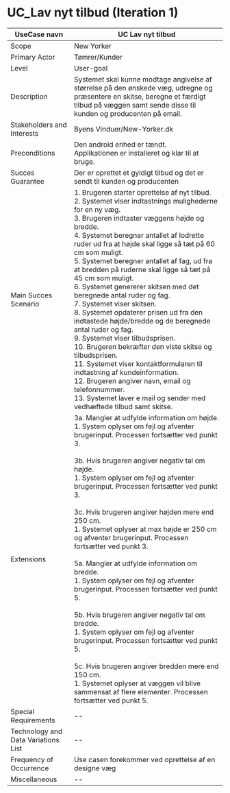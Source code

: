 
# UC_Lav nyt tilbud (Iteration 1)

UseCase navn | UC Lav nyt tilbud | 
-------------| -------------------------------| 
Scope        | New Yorker
Primary Actor| Tømrer/Kunder
Level        | User-goal
Description  | Systemet skal kunne modtage angivelse af størrelse på den ønskede væg, udregne og præsentere en skitse, beregne et færdigt tilbud på væggen samt sende disse til kunden og producenten på email. 
Stakeholders and Interests  | Byens Vinduer/New-Yorker.dk
Preconditions  | Den android enhed er tændt.<br> Applikationen er installeret og klar til at bruge.
Succes Guarantee  |  Der er oprettet et gyldigt tilbud og det er sendt til kunden og producenten 
Main Succes Scenario  | 1. Brugeren starter oprettelse af nyt tilbud. <br> 2. Systemet viser indtastnings mulighederne for en ny væg. <br> 3. Brugeren indtaster væggens højde og bredde. <br> 4. Systemet beregner antallet af lodrette ruder ud fra at højde skal ligge så tæt på 60 cm som muligt.<br> 5. Systemet beregner antallet af fag, ud fra at bredden på ruderne skal ligge så tæt på 45 cm som muligt.<br> 6. Systemet genererer skitsen med det beregnede antal ruder og fag.<br> 7. Systemet viser skitsen. <br> 8. Systemet opdaterer prisen ud fra den indtastede højde/bredde og de beregnede antal ruder og fag.<br> 9. Systemet viser tilbudsprisen.<br> 10. Brugeren bekræfter den viste skitse og tilbudsprisen.<br> 11. Systemet viser kontaktformularen til indtastning af kundeinformation.<br> 12. Brugeren angiver navn, email og telefonnummer.<br> 13. Systemet laver e mail og sender med vedhæftede tilbud samt skitse.
Extensions  | 3a. Mangler at udfylde information om højde.<br> 1. System oplyser om fejl og afventer brugerinput. Processen fortsætter ved punkt 3.<br> <br> 3b.  Hvis brugeren angiver negativ tal om højde.<br> 1. System oplyser om fejl og afventer brugerinput. Processen fortsætter ved punkt 3.<br> <br> 3c. Hvis brugeren angiver højden mere end 250 cm.<br> 1. Systemet oplyser at max højde er 250 cm og afventer brugerinput. Processen fortsætter ved punkt 3.<br> <br> 5a. Mangler at udfylde information om bredde.<br> 1. System oplyser om fejl og afventer brugerinput. Processen fortsætter ved punkt 5.<br> <br> 5b. Hvis brugeren angiver negativ tal om bredde.<br> 1. System oplyser om fejl og afventer brugerinput. Processen fortsætter ved punkt 5.<br><br> 5c. Hvis brugeren angiver bredden mere end 150 cm.<br> 1. Systemet oplyser at væggen vil blive sammensat af flere elementer. Processen fortsætter ved punkt 5.
Special Requirements  | --
Technology and Data Variations List  | --
Frequency of Occurrence  | Use casen forekommer ved oprettelse af en designe væg
Miscellaneous  | --
